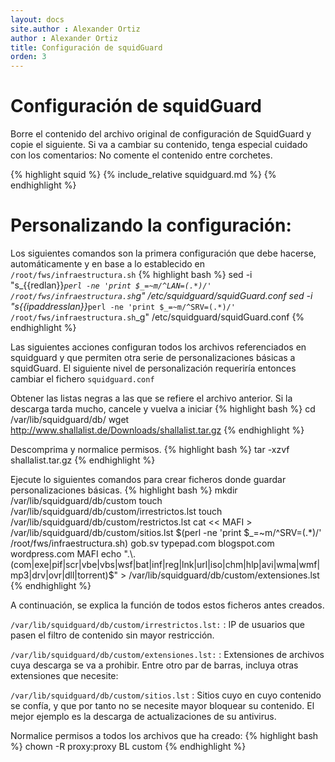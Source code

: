 ```yaml
---
layout: docs
site.author : Alexander Ortiz
author : Alexander Ortiz
title: Configuración de squidGuard
orden: 3
---
```


# Configuración de squidGuard
Borre el contenido del archivo original de configuración de SquidGuard y copie el siguiente.
Si va a cambiar su contenido, tenga especial cuidado con los comentarios: No comente el contenido entre corchetes.

{% highlight squid %}
    {% include_relative squidguard.md %}
{% endhighlight %}

# Personalizando la configuración: 
Los siguientes comandos son la primera configuración que debe hacerse, automáticamente y en base a lo establecido en `/root/fws/infraestructura.sh`
{% highlight bash %}
sed -i "s_{{redlan}}_`perl -ne 'print $_=~m/^LAN=(.*)/' /root/fws/infraestructura.sh`_g" /etc/squidguard/squidGuard.conf 
sed -i "s_{{ipaddresslan}}_`perl -ne 'print $_=~m/^SRV=(.*)/' /root/fws/infraestructura.sh`_g" /etc/squidguard/squidGuard.conf
{% endhighlight %}

Las siguientes acciones configuran todos los archivos referenciados en squidguard y que permiten otra serie de personalizaciones básicas a squidGuard.
El siguiente nivel de personalización requeriría entonces cambiar el fichero `squidguard.conf`

Obtener las listas negras a las que se refiere el archivo anterior. Si la descarga tarda mucho, cancele y vuelva a iniciar
{% highlight bash %}
cd /var/lib/squidguard/db/
wget http://www.shallalist.de/Downloads/shallalist.tar.gz 
{% endhighlight %}

Descomprima y normalice permisos. 
{% highlight bash %}
tar -xzvf shallalist.tar.gz
{% endhighlight %}

Ejecute lo siguientes comandos para crear ficheros donde guardar personalizaciones básicas.
{% highlight bash %}
mkdir /var/lib/squidguard/db/custom
touch /var/lib/squidguard/db/custom/irrestrictos.lst
touch /var/lib/squidguard/db/custom/restrictos.lst
cat << MAFI > /var/lib/squidguard/db/custom/sitios.lst
$(perl -ne 'print $_=~m/^SRV=(.*)/' /root/fws/infraestructura.sh)
gob.sv
typepad.com
blogspot.com
wordpress.com
MAFI
echo ".\.(com|exe|pif|scr|vbe|vbs|wsf|bat|inf|reg|lnk|url|iso|chm|hlp|avi|wma|wmf|mp3|drv|ovr|dll|torrent)$" > /var/lib/squidguard/db/custom/extensiones.lst
{% endhighlight %}

A continuación, se explica la función de todos estos ficheros antes creados.

`/var/lib/squidguard/db/custom/irrestrictos.lst:`
 : IP de usuarios que pasen el filtro de contenido sin mayor restricción.  

`/var/lib/squidguard/db/custom/extensiones.lst:` 
 : Extensiones de archivos cuya descarga se va a prohibir. Entre otro par de barras, incluya otras extensiones que necesite:  

`/var/lib/squidguard/db/custom/sitios.lst` 
 : Sitios cuyo en cuyo contenido se confía, y que por tanto no se necesite mayor bloquear su contenido. El mejor ejemplo es la descarga de actualizaciones de su antivirus.  

Normalice permisos a todos los archivos que ha creado:
{% highlight bash %}
chown -R proxy:proxy BL custom
{% endhighlight %}
